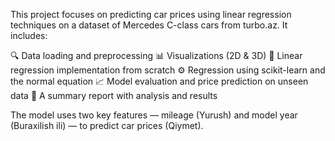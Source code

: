 This project focuses on predicting car prices using linear regression techniques on a dataset of Mercedes C-class cars from turbo.az. It includes:

🔍 Data loading and preprocessing
📊 Visualizations (2D & 3D)
🧮 Linear regression implementation from scratch
⚙️ Regression using scikit-learn and the normal equation
📈 Model evaluation and price prediction on unseen data
📑 A summary report with analysis and results

The model uses two key features — mileage (Yurush) and model year (Buraxilish ili) — to predict car prices (Qiymet).
